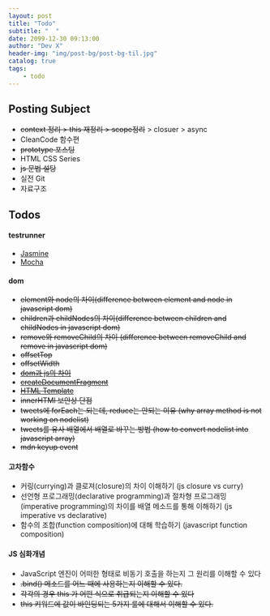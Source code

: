 ```yaml
---
layout: post
title: "Todo"
subtitle: "  "
date: 2099-12-30 09:13:00
author: "Dev X"
header-img: "img/post-bg/post-bg-til.jpg"
catalog: true
tags:
    - todo
---
```


## Posting Subject

-   ~~context 정리 > this 재정리 > scope정리~~ > closuer > async
-   CleanCode 함수편
-   ~~prototype 포스팅~~
-   HTML CSS Series
-   ~~js 문법 설탕~~
-   실전 Git
-   자료구조

## Todos

#### testrunner

-   [Jasmine](https://jasmine.github.io/)
-   [Mocha](https://mochajs.org/)

#### dom

-   ~~element와 node의 차이(difference between element and node in javascript dom)~~
-   ~~children과 childNodes의 차이(difference between children and childNodes in javascript dom)~~
-   ~~remove와 removeChild의 차이 (difference between removeChild and remove in javascript dom)~~
-   ~~offsetTop~~
-   ~~offsetWidth~~
-   ~~[dom과 js의 차이](https://developer.mozilla.org/en-US/docs/Web/API/Document_Object_Model/Introduction#DOM_and_JavaScript)~~
-   ~~[createDocumentFragment](https://developer.mozilla.org/en-US/docs/Web/API/Document/createDocumentFragment)~~
-   ~~[HTML Template](https://developer.mozilla.org/en-US/docs/Web/HTML/Element/template)~~
-   ~~innerHTMl 보안상 단점~~
-   ~~tweets에 forEach는 되는데, reduce는 안되는 이유 (why array method is not working on nodelist)~~
-   ~~tweets를 유사 배열에서 배열로 바꾸는 방법 (how to convert nodelist into javascript array)~~
-   ~~mdn keyup event~~

#### 고차함수

-   커링(currying)과 클로져(closure)의 차이 이해하기 (js closure vs curry)
-   선언형 프로그래밍(declarative programming)과 절차형 프로그래밍(imperative programming)의 차이를 배열 메소드를 통해 이해하기 (js imperative vs declarative)
-   함수의 조합(function composition)에 대해 학습하기 (javascript function composition)

#### JS 심화개념

-   JavaScript 엔진이 어떠한 형태로 비동기 호출을 하는지 그 원리를 이해할 수 있다
-   ~~.bind() 메소드를 어느 때에 사용하는지 이해할 수 있다.~~
-   ~~각각의 경우 this 가 어떤 식으로 취급되는지 이해할 수 있다~~
-   ~~this 키워드에 값이 바인딩되는 5가지 룰에 대해서 이해할 수 있다.~~
